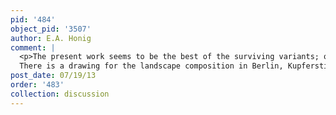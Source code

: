 ```yaml
---
pid: '484'
object_pid: '3507'
author: E.A. Honig
comment: |
  <p>The present work seems to be the best of the surviving variants; others probably have more studio work or are entirely by Jan's studio. Good free variant in Florence, Uffizi, inv. #1890:  Ertz says maybe Jan the Younger but it's not in that catalogue.<br />
  There is a drawing for the landscape composition in Berlin, Kupferstichkabinett. That drawing sketches out the general sense of recession. There is also a vaguely related drawing in Stockholm that contains some of the elements here (cows, carriage) but not in the same relationship or even position. Another related drawing in the Fitzwilliam, Cambridge,is rejected by Ertz.</p>
post_date: 07/19/13
order: '483'
collection: discussion
---
```

